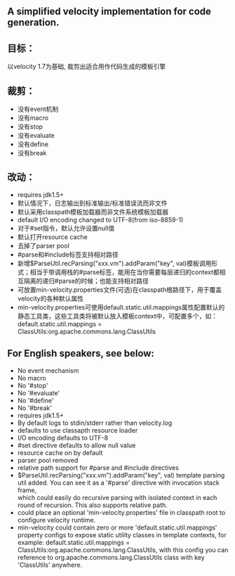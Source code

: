 ## A simplified velocity implementation for code generation.

## 目标：
以velocity 1.7为基础, 裁剪出适合用作代码生成的模板引擎

## 裁剪：
* 没有event机制
* 没有macro
* 没有stop
* 没有evaluate
* 没有define
* 没有break

## 改动：
* requires jdk1.5+
* 默认情况下，日志输出到标准输出/标准错误流而非文件
* 默认采用classpath模板加载器而非文件系统模板加载器
* default I/O encoding changed to UTF-8(from iso-8859-1)
* 对于#set指令，默认允许设置null值
* 默认打开resource cache
* 去掉了parser pool
* #parse和#include标签支持相对路径
* 新增$ParseUtil.recParsing("xxx.vm").addParam("key", val)模板调用形式；相当于带调用栈的#parse标签，能用在当你需要每层递归的context都相互隔离的递归#parse的时候；也能支持相对路径
* 可放置min-velocity.properties文件(可选)在classpath根路径下，用于覆盖velocity的各种默认属性
* min-velocity.properties可使用default.static.util.mappings属性配置默认的静态工具类，这些工具类将被默认放入模板context中，可配置多个，如：default.static.util.mappings = ClassUtils:org.apache.commons.lang.ClassUtils

## For English speakers, see below:
* No event mechanism
* No macro
* No '#stop'
* No '#evaluate'
* No '#define'
* No '#break'
* requires jdk1.5+
* By default logs to stdin/stderr rather than velocity.log
* defaults to use classapth resource loader
* I/O encoding defaults to UTF-8
* #set directive defaults to allow null value
* resource cache on by default
* parser pool removed
* relative path support for #parse and #include directives
* $ParseUtil.recParsing("xxx.vm").addParam("key", val) template parsing util added. You can see it as a '#parse' directive with invocation stack frame,  
which could easily do recursive parsing with isolated context in each round of recursion. This also supports relative path.
* could place an optional 'min-velocity.properties' file in classpath root to configure velocity runtime.
* min-velocity could contain zero or more 'default.static.util.mappings' property configs to expose static utility classes in template contexts, for example: default.static.util.mappings = ClassUtils:org.apache.commons.lang.ClassUtils, 
with this config you can reference to org.apache.commons.lang.ClassUtils class with key 'ClassUtils' anywhere.